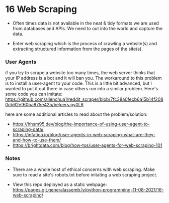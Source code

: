 # 16 Web Scraping

* Often times data is not available in the neat & tidy formats we are used from databases and APIs. We need to out into the world and capture the data.

* Enter web scraping which is the process of crawling a website(s) and extracting structured information from the pages of the site(s).

### User Agents
if you try to scrape a website too many times, the web server thinks that your IP address is a bot and it will ban you. The workaround to this problem is to install a user-agent to your code. This is a little bit advanced, but I wanted to put it out there in case others run into a similar problem. Here's some code you can imitate: https://github.com/allenchua1/reddit_scraper/blob/7fc38a0fecb6a15b14f2080cb62ef60ba875e425/helpers.py#L8

here are some additional articles to read about the problem/solution:
* https://hhsm95.dev/blog/the-importance-of-using-user-agent-to-scraping-data/
* https://infatica.io/blog/user-agents-in-web-scraping-what-are-they-and-how-to-use-them/
* https://brightdata.com/blog/how-tos/user-agents-for-web-scraping-101

### Notes

* There are a whole host of ethical concerns with web scraping. Make sure to read a site's robots.txt before initating a web scraping project.

* View this repo deployed as a static webpage: https://pages.git.generalassemb.ly/python-programming-11-08-2021/16-web-scraping/

